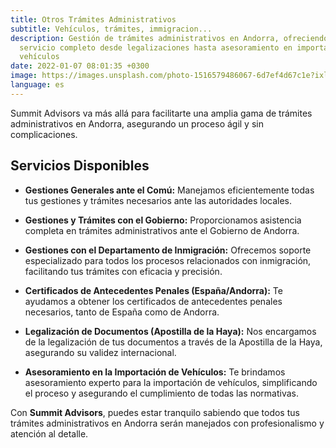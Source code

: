 ```yaml
---
title: Otros Trámites Administrativos
subtitle: Vehículos, trámites, immigracion...
description: Gestión de trámites administrativos en Andorra, ofreciendo un
  servicio completo desde legalizaciones hasta asesoramiento en importación de
  vehículos
date: 2022-01-07 08:01:35 +0300
image: https://images.unsplash.com/photo-1516579486067-6d7ef4d67c1e?ixlib=rb-1.2.1&ixid=MnwxMjA3fDB8MHxwaG90by1wYWdlfHx8fGVufDB8fHx8&auto=format&fit=crop&w=1171&q=80
language: es
---
```

Summit Advisors va más allá para facilitarte una amplia gama de trámites administrativos en Andorra, asegurando un proceso ágil y sin complicaciones.

## **Servicios Disponibles**

- **Gestiones Generales ante el Comú:** Manejamos eficientemente todas tus gestiones y trámites necesarios ante las autoridades locales.

- **Gestiones y Trámites con el Gobierno:** Proporcionamos asistencia completa en trámites administrativos ante el Gobierno de Andorra.

- **Gestiones con el Departamento de Inmigración:** Ofrecemos soporte especializado para todos los procesos relacionados con inmigración, facilitando tus trámites con eficacia y precisión.

- **Certificados de Antecedentes Penales (España/Andorra):** Te ayudamos a obtener los certificados de antecedentes penales necesarios, tanto de España como de Andorra.

- **Legalización de Documentos (Apostilla de la Haya):** Nos encargamos de la legalización de tus documentos a través de la Apostilla de la Haya, asegurando su validez internacional.

- **Asesoramiento en la Importación de Vehículos:** Te brindamos asesoramiento experto para la importación de vehículos, simplificando el proceso y asegurando el cumplimiento de todas las normativas.

Con **Summit Advisors**, puedes estar tranquilo sabiendo que todos tus trámites administrativos en Andorra serán manejados con profesionalismo y atención al detalle.